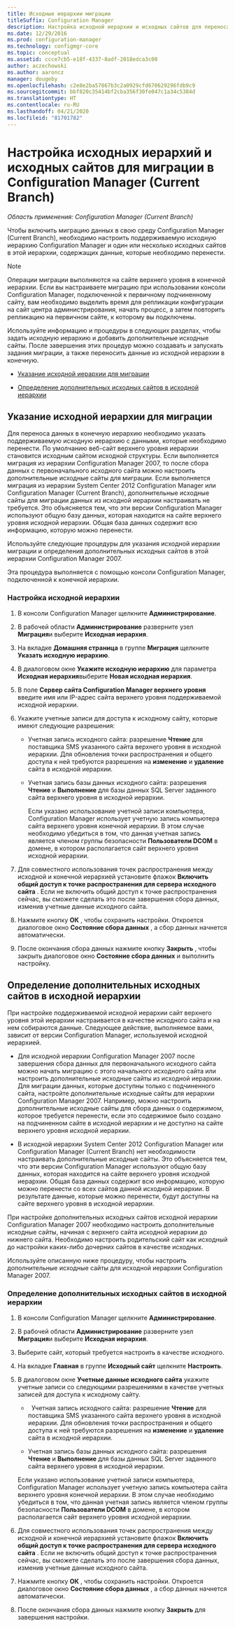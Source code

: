 ```yaml
---
title: Исходные иерархии миграции
titleSuffix: Configuration Manager
description: Настройка исходной иерархии и исходных сайтов для переноса данных в среду Configuration Manager (Current Branch).
ms.date: 12/29/2016
ms.prod: configuration-manager
ms.technology: configmgr-core
ms.topic: conceptual
ms.assetid: ccce7cb5-e18f-4337-8adf-2018edca3c00
author: aczechowski
ms.author: aaroncz
manager: dougeby
ms.openlocfilehash: c2e8e2ba57867b3c2a0929cfd670629296fdb9c9
ms.sourcegitcommit: bbf820c35414bf2cba356f30fe047c1a34c5384d
ms.translationtype: HT
ms.contentlocale: ru-RU
ms.lasthandoff: 04/21/2020
ms.locfileid: "81701782"
---
```

# <a name="configure-source-hierarchies-and-source-sites-for-migration-to-configuration-manager-current-branch"></a>Настройка исходных иерархий и исходных сайтов для миграции в Configuration Manager (Current Branch)

*Область применения: Configuration Manager (Current Branch)*

Чтобы включить миграцию данных в свою среду Configuration Manager (Current Branch), необходимо настроить поддерживаемую исходную иерархию Configuration Manager и один или несколько исходных сайтов в этой иерархии, содержащих данные, которые необходимо перенести.  

> [!NOTE]  
>  Операции миграции выполняются на сайте верхнего уровня в конечной иерархии. Если вы настраиваете миграцию при использовании консоли Configuration Manager, подключенной к первичному подчиненному сайту, вам необходимо выделить время для репликации конфигурации на сайт центра администрирования, начать процесс, а затем повторить репликацию на первичном сайте, к которому вы подключены.  

 Используйте информацию и процедуры в следующих разделах, чтобы задать исходную иерархию и добавить дополнительные исходные сайты. После завершения этих процедур можно создавать и запускать задания миграции, а также переносить данные из исходной иерархии в конечную.  

-   [Указание исходной иерархии для миграции](#BKBM_ConfigSrcHierarchy)  

-   [Определение дополнительных исходных сайтов в исходной иерархии](#BKBM_ConfigSrcSites)  

##  <a name="specify-a-source-hierarchy-for-migration"></a><a name="BKBM_ConfigSrcHierarchy"></a> Указание исходной иерархии для миграции  
 Для переноса данных в конечную иерархию необходимо указать поддерживаемую исходную иерархию с данными, которые необходимо перенести. По умолчанию веб-сайт верхнего уровня иерархии становится исходным сайтом исходной структуры. Если выполняется миграция из иерархии Configuration Manager 2007, то после сбора данных с первоначального исходного сайта можно настроить дополнительные исходные сайты для миграции. Если выполняется миграция из иерархии System Center 2012 Configuration Manager или Configuration Manager (Current Branch), дополнительные исходные сайты для миграции данных из исходной иерархии настраивать не требуется. Это объясняется тем, что эти версии Configuration Manager используют общую базу данных, которая находится на сайте верхнего уровня исходной иерархии. Общая база данных содержит всю информацию, которую можно перенести.  

 Используйте следующие процедуры для указания исходной иерархии миграции и определения дополнительных исходных сайтов в этой иерархии Configuration Manager 2007.  

 Эта процедура выполняется с помощью консоли Configuration Manager, подключенной к конечной иерархии.  

### <a name="to-configure-a-source-hierarchy"></a>Настройка исходной иерархии   

1. В консоли Configuration Manager щелкните **Администрирование**.  

2. В рабочей области **Администрирование** разверните узел **Миграция**и выберите **Исходная иерархия**.  

3. На вкладке **Домашняя страница** в группе **Миграция** щелкните **Указать исходную иерархию**.  

4. В диалоговом окне **Укажите исходную иерархию** для параметра **Исходная иерархия**выберите **Новая исходная иерархия**.  

5. В поле **Сервер сайта Configuration Manager верхнего уровня** введите имя или IP-адрес сайта верхнего уровня поддерживаемой исходной иерархии.  

6. Укажите учетные записи для доступа к исходному сайту, которые имеют следующие разрешения:  

   - Учетная запись исходного сайта: разрешение **Чтение** для поставщика SMS указанного сайта верхнего уровня в исходной иерархии. Для обновления точки распространения и общего доступа к ней требуются разрешения на **изменение** и **удаление** сайта в исходной иерархии.

   - Учетная запись базы данных исходного сайта: разрешения **Чтение** и **Выполнение** для базы данных SQL Server заданного сайта верхнего уровня в исходной иерархии.  

     Если указано использование учетной записи компьютера, Configuration Manager использует учетную запись компьютера сайта верхнего уровня конечной иерархии. В этом случае необходимо убедиться в том, что данная учетная запись является членом группы безопасности **Пользователи DCOM** в домене, в котором располагается сайт верхнего уровня исходной иерархии.  

7. Для совместного использования точек распространения между исходной и конечной иерархией установите флажок **Включить общий доступ к точке распространения для сервера исходного сайта** . Если не включить общий доступ к точке распространения сейчас, вы сможете сделать это после завершения сбора данных, изменив учетные данные исходного сайта.  

8. Нажмите кнопку **ОК** , чтобы сохранить настройки. Откроется диалоговое окно **Состояние сбора данных** , а сбор данных начнется автоматически.  

9. После окончания сбора данных нажмите кнопку **Закрыть** , чтобы закрыть диалоговое окно **Состояние сбора данных** и выполнить настройку.  

##  <a name="identify-additional-source-sites-of-the-source-hierarchy"></a><a name="BKBM_ConfigSrcSites"></a> Определение дополнительных исходных сайтов в исходной иерархии  
 При настройке поддерживаемой исходной иерархии сайт верхнего уровня этой иерархии настраивается в качестве исходного сайта и на нем собираются данные. Следующее действие, выполняемое вами, зависит от версии Configuration Manager, используемой исходной иерархией.  

-   Для исходной иерархии Configuration Manager 2007 после завершения сбора данных для первоначального исходного сайта можно начать миграцию с этого начального исходного сайта или настроить дополнительные исходные сайты из исходной иерархии. Для миграции данных, которые доступны только с подчиненного сайта, настройте дополнительные исходные сайты для иерархии Configuration Manager 2007. Например, можно настроить дополнительные исходные сайты для сбора данных о содержимом, которое требуется перенести, если это содержимое было создано на подчиненном сайте в исходной иерархии и не доступно на сайте верхнего уровня исходной иерархии.  

-   В исходной иерархии System Center 2012 Configuration Manager или Configuration Manager (Current Branch) нет необходимости настраивать дополнительные исходные сайты. Это объясняется тем, что эти версии Configuration Manager используют общую базу данных, которая находится на сайте верхнего уровня исходной иерархии. Общая база данных содержит всю информацию, которую можно перенести со всех сайтов данной исходной иерархии. В результате данные, которые можно перенести, будут доступны на сайте верхнего уровня в исходной иерархии.  

При настройке дополнительных исходных сайтов исходной иерархии Configuration Manager 2007 необходимо настроить дополнительные исходные сайты, начиная с верхнего сайта исходной иерархии до нижнего сайта. Необходимо настроить родительский сайт как исходный до настройки каких-либо дочерних сайтов в качестве исходных.  

Используйте описанную ниже процедуру, чтобы настроить дополнительные исходные сайты для исходной иерархии Configuration Manager 2007.  

### <a name="to-identify-additional-source-sites-in-the-source-hierarchy"></a>Определение дополнительных исходных сайтов в исходной иерархии 

1.  В консоли Configuration Manager щелкните **Администрирование**.  

2.  В рабочей области **Администрирование** разверните узел **Миграция**и выберите **Исходная иерархия**.  

3.  Выберите сайт, который требуется настроить в качестве исходного.  

4.  На вкладке **Главная** в группе **Исходный сайт** щелкните **Настроить**.  

5.  В диалоговом окне **Учетные данные исходного сайта** укажите учетные записи со следующими разрешениями в качестве учетных записей для доступа к исходному сайту.  

    -   Учетная запись исходного сайта: разрешение **Чтение** для поставщика SMS указанного сайта верхнего уровня в исходной иерархии. Для обновления точки распространения и общего доступа к ней требуются разрешения на **изменение** и **удаление** сайта в исходной иерархии.  

    -   Учетная запись базы данных исходного сайта: разрешения **Чтение** и **Выполнение** для базы данных SQL Server заданного сайта верхнего уровня в исходной иерархии.  

    Если указано использование учетной записи компьютера, Configuration Manager использует учетную запись компьютера сайта верхнего уровня конечной иерархии. В этом случае необходимо убедиться в том, что данная учетная запись является членом группы безопасности **Пользователи DCOM** в домене, в котором располагается сайт верхнего уровня исходной иерархии.  

6.  Для совместного использования точек распространения между исходной и конечной иерархией установите флажок **Включить общий доступ к точке распространения для сервера исходного сайта** . Если не включить общий доступ к точке распространения сейчас, вы сможете сделать это после завершения сбора данных, изменив учетные данные исходного сайта.  

7. Нажмите кнопку **ОК** , чтобы сохранить настройки. Откроется диалоговое окно **Состояние сбора данных** , а сбор данных начнется автоматически.  

8.  После окончания сбора данных нажмите кнопку **Закрыть** для завершения настройки.  
